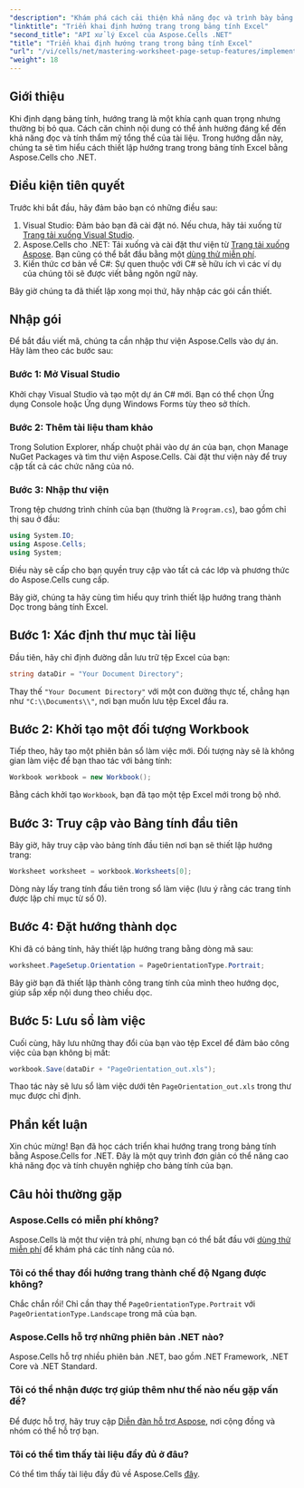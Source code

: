 ```yaml
---
"description": "Khám phá cách cải thiện khả năng đọc và trình bày bảng tính Excel của bạn bằng cách thay đổi hướng trang với Aspose.Cells cho .NET. Hướng dẫn từng bước này sẽ hướng dẫn bạn thực hiện quy trình, kèm theo ví dụ minh họa rõ ràng."
"linktitle": "Triển khai định hướng trang trong bảng tính Excel"
"second_title": "API xử lý Excel của Aspose.Cells .NET"
"title": "Triển khai định hướng trang trong bảng tính Excel"
"url": "/vi/cells/net/mastering-worksheet-page-setup-features/implement-page-orientation-in-excel-worksheet/"
"weight": 18
---
```


## Giới thiệu

Khi định dạng bảng tính, hướng trang là một khía cạnh quan trọng nhưng thường bị bỏ qua. Cách căn chỉnh nội dung có thể ảnh hưởng đáng kể đến khả năng đọc và tính thẩm mỹ tổng thể của tài liệu. Trong hướng dẫn này, chúng ta sẽ tìm hiểu cách thiết lập hướng trang trong bảng tính Excel bằng Aspose.Cells cho .NET.

## Điều kiện tiên quyết

Trước khi bắt đầu, hãy đảm bảo bạn có những điều sau:

1. Visual Studio: Đảm bảo bạn đã cài đặt nó. Nếu chưa, hãy tải xuống từ [Trang tải xuống Visual Studio](https://visualstudio.microsoft.com/vs/).
2. Aspose.Cells cho .NET: Tải xuống và cài đặt thư viện từ [Trang tải xuống Aspose](https://releases.aspose.com/cells/net/). Bạn cũng có thể bắt đầu bằng một [dùng thử miễn phí](https://releases.aspose.com/).
3. Kiến thức cơ bản về C#: Sự quen thuộc với C# sẽ hữu ích vì các ví dụ của chúng tôi sẽ được viết bằng ngôn ngữ này.

Bây giờ chúng ta đã thiết lập xong mọi thứ, hãy nhập các gói cần thiết.

## Nhập gói

Để bắt đầu viết mã, chúng ta cần nhập thư viện Aspose.Cells vào dự án. Hãy làm theo các bước sau:

### Bước 1: Mở Visual Studio

Khởi chạy Visual Studio và tạo một dự án C# mới. Bạn có thể chọn Ứng dụng Console hoặc Ứng dụng Windows Forms tùy theo sở thích.

### Bước 2: Thêm tài liệu tham khảo

Trong Solution Explorer, nhấp chuột phải vào dự án của bạn, chọn Manage NuGet Packages và tìm thư viện Aspose.Cells. Cài đặt thư viện này để truy cập tất cả các chức năng của nó.

### Bước 3: Nhập thư viện

Trong tệp chương trình chính của bạn (thường là `Program.cs`), bao gồm chỉ thị sau ở đầu:

```csharp
using System.IO;
using Aspose.Cells;
using System;
```

Điều này sẽ cấp cho bạn quyền truy cập vào tất cả các lớp và phương thức do Aspose.Cells cung cấp.

Bây giờ, chúng ta hãy cùng tìm hiểu quy trình thiết lập hướng trang thành Dọc trong bảng tính Excel.

## Bước 1: Xác định thư mục tài liệu

Đầu tiên, hãy chỉ định đường dẫn lưu trữ tệp Excel của bạn:

```csharp
string dataDir = "Your Document Directory";
```

Thay thế `"Your Document Directory"` với một con đường thực tế, chẳng hạn như `"C:\\Documents\\"`, nơi bạn muốn lưu tệp Excel đầu ra.

## Bước 2: Khởi tạo một đối tượng Workbook

Tiếp theo, hãy tạo một phiên bản sổ làm việc mới. Đối tượng này sẽ là không gian làm việc để bạn thao tác với bảng tính:

```csharp
Workbook workbook = new Workbook();
```

Bằng cách khởi tạo `Workbook`, bạn đã tạo một tệp Excel mới trong bộ nhớ.

## Bước 3: Truy cập vào Bảng tính đầu tiên

Bây giờ, hãy truy cập vào bảng tính đầu tiên nơi bạn sẽ thiết lập hướng trang:

```csharp
Worksheet worksheet = workbook.Worksheets[0];
```

Dòng này lấy trang tính đầu tiên trong sổ làm việc (lưu ý rằng các trang tính được lập chỉ mục từ số 0).

## Bước 4: Đặt hướng thành dọc

Khi đã có bảng tính, hãy thiết lập hướng trang bằng dòng mã sau:

```csharp
worksheet.PageSetup.Orientation = PageOrientationType.Portrait;
```

Bây giờ bạn đã thiết lập thành công trang tính của mình theo hướng dọc, giúp sắp xếp nội dung theo chiều dọc.

## Bước 5: Lưu sổ làm việc

Cuối cùng, hãy lưu những thay đổi của bạn vào tệp Excel để đảm bảo công việc của bạn không bị mất:

```csharp
workbook.Save(dataDir + "PageOrientation_out.xls");
```

Thao tác này sẽ lưu sổ làm việc dưới tên `PageOrientation_out.xls` trong thư mục được chỉ định.

## Phần kết luận

Xin chúc mừng! Bạn đã học cách triển khai hướng trang trong bảng tính bằng Aspose.Cells for .NET. Đây là một quy trình đơn giản có thể nâng cao khả năng đọc và tính chuyên nghiệp cho bảng tính của bạn.

## Câu hỏi thường gặp

### Aspose.Cells có miễn phí không?

Aspose.Cells là một thư viện trả phí, nhưng bạn có thể bắt đầu với [dùng thử miễn phí](https://releases.aspose.com/) để khám phá các tính năng của nó.

### Tôi có thể thay đổi hướng trang thành chế độ Ngang được không?

Chắc chắn rồi! Chỉ cần thay thế `PageOrientationType.Portrait` với `PageOrientationType.Landscape` trong mã của bạn.

### Aspose.Cells hỗ trợ những phiên bản .NET nào?

Aspose.Cells hỗ trợ nhiều phiên bản .NET, bao gồm .NET Framework, .NET Core và .NET Standard.

### Tôi có thể nhận được trợ giúp thêm như thế nào nếu gặp vấn đề?

Để được hỗ trợ, hãy truy cập [Diễn đàn hỗ trợ Aspose](https://forum.aspose.com/c/cells/9), nơi cộng đồng và nhóm có thể hỗ trợ bạn.

### Tôi có thể tìm thấy tài liệu đầy đủ ở đâu?

Có thể tìm thấy tài liệu đầy đủ về Aspose.Cells [đây](https://reference.aspose.com/cells/net/).